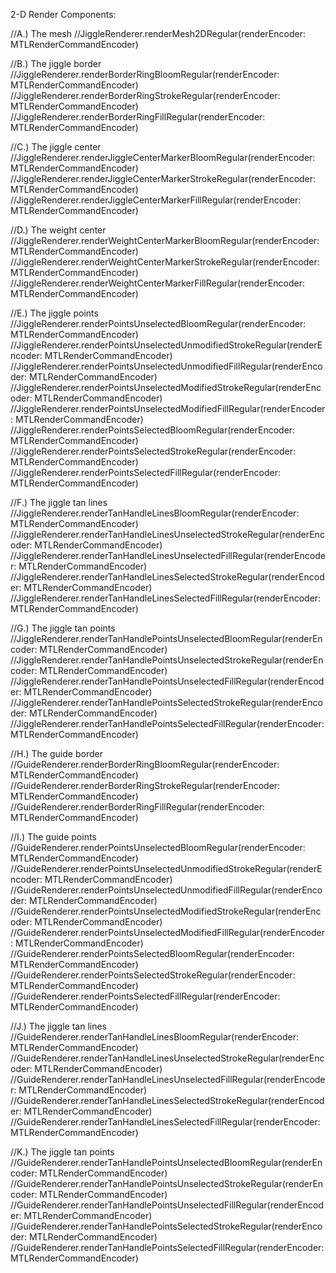2-D Render Components:

//A.) The mesh
//JiggleRenderer.renderMesh2DRegular(renderEncoder: MTLRenderCommandEncoder)

//B.) The jiggle border
//JiggleRenderer.renderBorderRingBloomRegular(renderEncoder: MTLRenderCommandEncoder)
//JiggleRenderer.renderBorderRingStrokeRegular(renderEncoder: MTLRenderCommandEncoder)
//JiggleRenderer.renderBorderRingFillRegular(renderEncoder: MTLRenderCommandEncoder)

//C.) The jiggle center
//JiggleRenderer.renderJiggleCenterMarkerBloomRegular(renderEncoder: MTLRenderCommandEncoder)
//JiggleRenderer.renderJiggleCenterMarkerStrokeRegular(renderEncoder: MTLRenderCommandEncoder)
//JiggleRenderer.renderJiggleCenterMarkerFillRegular(renderEncoder: MTLRenderCommandEncoder)

//D.) The weight center
//JiggleRenderer.renderWeightCenterMarkerBloomRegular(renderEncoder: MTLRenderCommandEncoder)
//JiggleRenderer.renderWeightCenterMarkerStrokeRegular(renderEncoder: MTLRenderCommandEncoder)
//JiggleRenderer.renderWeightCenterMarkerFillRegular(renderEncoder: MTLRenderCommandEncoder)

//E.) The jiggle points
//JiggleRenderer.renderPointsUnselectedBloomRegular(renderEncoder: MTLRenderCommandEncoder)
//JiggleRenderer.renderPointsUnselectedUnmodifiedStrokeRegular(renderEncoder: MTLRenderCommandEncoder)
//JiggleRenderer.renderPointsUnselectedUnmodifiedFillRegular(renderEncoder: MTLRenderCommandEncoder)
//JiggleRenderer.renderPointsUnselectedModifiedStrokeRegular(renderEncoder: MTLRenderCommandEncoder)
//JiggleRenderer.renderPointsUnselectedModifiedFillRegular(renderEncoder: MTLRenderCommandEncoder)
//JiggleRenderer.renderPointsSelectedBloomRegular(renderEncoder: MTLRenderCommandEncoder)
//JiggleRenderer.renderPointsSelectedStrokeRegular(renderEncoder: MTLRenderCommandEncoder)
//JiggleRenderer.renderPointsSelectedFillRegular(renderEncoder: MTLRenderCommandEncoder)

//F.) The jiggle tan lines
//JiggleRenderer.renderTanHandleLinesBloomRegular(renderEncoder: MTLRenderCommandEncoder)
//JiggleRenderer.renderTanHandleLinesUnselectedStrokeRegular(renderEncoder: MTLRenderCommandEncoder)
//JiggleRenderer.renderTanHandleLinesUnselectedFillRegular(renderEncoder: MTLRenderCommandEncoder)
//JiggleRenderer.renderTanHandleLinesSelectedStrokeRegular(renderEncoder: MTLRenderCommandEncoder)
//JiggleRenderer.renderTanHandleLinesSelectedFillRegular(renderEncoder: MTLRenderCommandEncoder)

//G.) The jiggle tan points
//JiggleRenderer.renderTanHandlePointsUnselectedBloomRegular(renderEncoder: MTLRenderCommandEncoder)
//JiggleRenderer.renderTanHandlePointsUnselectedStrokeRegular(renderEncoder: MTLRenderCommandEncoder)
//JiggleRenderer.renderTanHandlePointsUnselectedFillRegular(renderEncoder: MTLRenderCommandEncoder)
//JiggleRenderer.renderTanHandlePointsSelectedStrokeRegular(renderEncoder: MTLRenderCommandEncoder)
//JiggleRenderer.renderTanHandlePointsSelectedFillRegular(renderEncoder: MTLRenderCommandEncoder)

//H.) The guide border
//GuideRenderer.renderBorderRingBloomRegular(renderEncoder: MTLRenderCommandEncoder)
//GuideRenderer.renderBorderRingStrokeRegular(renderEncoder: MTLRenderCommandEncoder)
//GuideRenderer.renderBorderRingFillRegular(renderEncoder: MTLRenderCommandEncoder)

//I.) The guide points
//GuideRenderer.renderPointsUnselectedBloomRegular(renderEncoder: MTLRenderCommandEncoder)
//GuideRenderer.renderPointsUnselectedUnmodifiedStrokeRegular(renderEncoder: MTLRenderCommandEncoder)
//GuideRenderer.renderPointsUnselectedUnmodifiedFillRegular(renderEncoder: MTLRenderCommandEncoder)
//GuideRenderer.renderPointsUnselectedModifiedStrokeRegular(renderEncoder: MTLRenderCommandEncoder)
//GuideRenderer.renderPointsUnselectedModifiedFillRegular(renderEncoder: MTLRenderCommandEncoder)
//GuideRenderer.renderPointsSelectedBloomRegular(renderEncoder: MTLRenderCommandEncoder)
//GuideRenderer.renderPointsSelectedStrokeRegular(renderEncoder: MTLRenderCommandEncoder)
//GuideRenderer.renderPointsSelectedFillRegular(renderEncoder: MTLRenderCommandEncoder)

//J.) The jiggle tan lines
//GuideRenderer.renderTanHandleLinesBloomRegular(renderEncoder: MTLRenderCommandEncoder)
//GuideRenderer.renderTanHandleLinesUnselectedStrokeRegular(renderEncoder: MTLRenderCommandEncoder)
//GuideRenderer.renderTanHandleLinesUnselectedFillRegular(renderEncoder: MTLRenderCommandEncoder)
//GuideRenderer.renderTanHandleLinesSelectedStrokeRegular(renderEncoder: MTLRenderCommandEncoder)
//GuideRenderer.renderTanHandleLinesSelectedFillRegular(renderEncoder: MTLRenderCommandEncoder)

//K.) The jiggle tan points
//GuideRenderer.renderTanHandlePointsUnselectedBloomRegular(renderEncoder: MTLRenderCommandEncoder)
//GuideRenderer.renderTanHandlePointsUnselectedStrokeRegular(renderEncoder: MTLRenderCommandEncoder)
//GuideRenderer.renderTanHandlePointsUnselectedFillRegular(renderEncoder: MTLRenderCommandEncoder)
//GuideRenderer.renderTanHandlePointsSelectedStrokeRegular(renderEncoder: MTLRenderCommandEncoder)
//GuideRenderer.renderTanHandlePointsSelectedFillRegular(renderEncoder: MTLRenderCommandEncoder)
